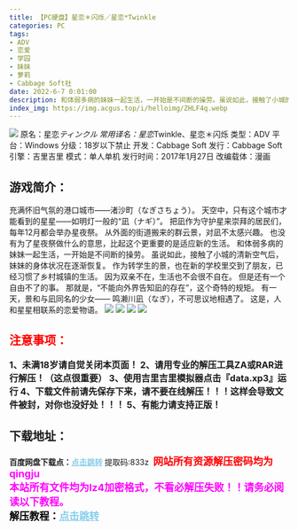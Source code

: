 ```yaml
---
title: 【PC硬盘】星恋＊闪烁／星恋*Twinkle
categories: PC
tags:
- ADV
- 恋爱
- 学园
- 妹妹
- 萝莉
- Cabbage Soft社
date: 2022-6-7 0:01:00
description: 和体弱多病的妹妹一起生活，一开始是不间断的操劳。虽说如此，接触了小城的清新空气后，妹妹的身体状况在逐渐恢复。作为转学生的景，也在新的学校里交到了朋友，已经习惯了乡村城镇的生活。因为双亲不在，生活也不会很不自在。但是还有一个自由不了的事。那就是，“不能向外界告知凪的存在”，这个奇特的规矩。有一天，景和与凪同名的少女—— 鸣濑川凪（なぎ），不可思议地相遇了。这是，人和星星相联系的恋爱物语。
index_img: https://img.acgus.top/i/helloimg/ZHLF4q.webp
---
```

![](https://img.acgus.top/i/helloimg/ZHLF4q.webp)
原名：星恋*ティンクル
常用译名：星恋*Twinkle、星恋＊闪烁
类型：ADV
平台：Windows
分级：18岁以下禁止
开发：Cabbage Soft
发行：Cabbage Soft
引擎：吉里吉里
模式：单人单机
发行时间：2017年1月27日
改编载体：漫画

## 游戏简介：
充满怀旧气氛的港口城市——渚沙町（なぎさちょう）。
天空中，只有这个城市才能看到的星星——如明灯一般的“凪（ナギ）”。
把凪作为守护星来崇拜的居民们，每年12月都会举办星夜祭。
从外面的街道搬来的群云景，对凪不太感兴趣。
也没有为了星夜祭做什么的意思，比起这个更重要的是适应新的生活。
和体弱多病的妹妹一起生活，一开始是不间断的操劳。
虽说如此，接触了小城的清新空气后，妹妹的身体状况在逐渐恢复。
作为转学生的景，也在新的学校里交到了朋友，已经习惯了乡村城镇的生活。
因为双亲不在，生活也不会很不自在。
但是还有一个自由不了的事。
那就是，“不能向外界告知凪的存在”，这个奇特的规矩。
有一天，景和与凪同名的少女—— 鸣濑川凪（なぎ），不可思议地相遇了。
这是，人和星星相联系的恋爱物语。
![](https://img.acgus.top/i/helloimg/ZHLCP0.webp)
![](https://img.acgus.top/i/helloimg/ZHLGHm.webp)
![](https://img.acgus.top/i/helloimg/ZHLR7h.webp)
![](https://img.acgus.top/i/helloimg/ZHLoCc.webp)




## <font color=#FF0000 >注意事项：</font>
<font size=3><b>1、未满18岁请自觉关闭本页面！
2、请用专业的解压工具ZA或RAR进行解压！（这点很重要）
3、使用吉里吉里模拟器点击『data.xp3』运行
4、下载文件前请先保存下来，请不要在线解压！！！这样会导致文件被封，对你也没好处！！！
5、有能力请支持正版！</b></font>

## 下载地址：
<b>百度网盘下载点：</b><a href="https://pan.baidu.com/s/1lRDPK_EgiHXJ0lnlkPvl_A?pwd=833z" style="color: #87CEEB;"><b>点击跳转</b></a> 提取码:833z
<a style="padding: 0" href="https://post.qingju.org/AD/"><img style="max-width:100%" src="https://img.acgus.top/i/2024/07/478f689b8021d8d499ab43d21acf137a.gif" alt=""></a>
<b><font color=#FF0000 size=4>网站所有资源解压密码均为</b></font><b><font color=#FF00FF size=4>qingju</font><font color=#FF0000 ></font></b><br><b><font color=#FF00FF size=4>本站所有文件均为lz4加密格式，不看必解压失败！！请务必阅读以下教程。</b></font><br><b><font color=#000 size=4>解压教程：</b><a href="https://post.qingju.org/tutorial/000/" style="color: #87CEEB;"><b>点击跳转</b></a>